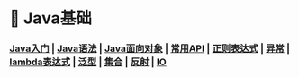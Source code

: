 # 🚥 Java基础

### [Java入门](/Java/1.Java基础/Java入门)	|	[Java语法](/Java/1.Java基础/Java语法)	|	[Java面向对象](/Java/1.Java基础/Java面向对象)	|	[常用API](/Java/1.Java基础/常用API)	|	[正则表达式](/Java/1.Java基础/正则表达式)	|	[异常](/Java/1.Java基础/异常)	|	[lambda表达式](/Java/1.Java基础/lambda表达式)	|	[泛型](/Java/1.Java基础/泛型)	|	[集合](/Java/1.Java基础/集合)	|	[反射](/Java/1.Java基础/反射)	|	[IO](/Java/1.Java基础/IO)





